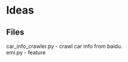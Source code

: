 # Ideas

## Files

car_info_crawler.py - crawl car info from baidu. </br>
emi.py - feature </br>
</br>